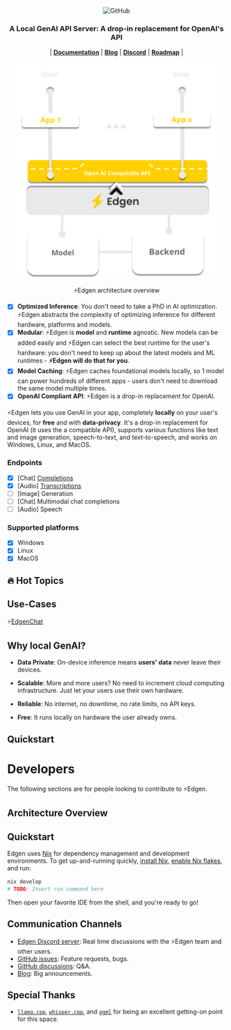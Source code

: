 <p align="center">
    <img alt="GitHub" src="https://img.shields.io/github/license/binedge/edgen">
    <!-- TODO: uncomment to show discord -->
    <!-- <img alt="Discord" src="https://img.shields.io/discord/1163068604074426408?logo=discord&label=Discord&link=https%3A%2F%2Fdiscord.gg%2FMMUcgBtV"> -->
</p>

<h3 align="center">
    A Local GenAI API Server: A drop-in replacement for OpenAI's API
</h3>

<p align="center">
    |
    <!-- TODO: add proper links -->
    <a href="https://binedge.ai"><b>Documentation</b></a> |
    <a href="https://binedge.ai"><b>Blog</b></a> |
    <a href="https://discord.gg/MMUcgBtV"><b>Discord</b></a> |
    <a href="https://github.com/orgs/binedge/projects/1/views/1"><b>Roadmap</b></a> |
</p>

<div align="center">
    <img src="docs/assets/edgen_architecture_overview.svg" alt="⚡Edgen architecture overview" height="500">
    <p align="center">⚡Edgen architecture overview</p>
</div>

- [x] **Optimized Inference**: You don't need to take a PhD in AI optimization. ⚡Edgen abstracts the complexity of optimizing inference for different hardware, platforms and models.
- [x] **Modular**: ⚡Edgen is **model** and **runtime** agnostic. New models can be added easily and ⚡Edgen can select the best runtime for the user's hardware: you don't need to keep up about the latest models and ML runtimes - **⚡Edgen will do that for you**.
- [x] **Model Caching**: ⚡Edgen caches foundational models locally, so 1 model can power hundreds of different apps - users don't need to download the same model multiple times.
- [x] **OpenAI Compliant API**: ⚡Edgen is a drop-in replacement for OpenAI.

⚡Edgen lets you use GenAI in your app, completely **locally** on your user's devices, for **free** and with **data-privacy**. It's a drop-in replacement for OpenAI (it uses the a compatible API), supports various functions like text and image generation, speech-to-text, and text-to-speech, and works on Windows, Linux, and MacOS.

### Endpoints

- [x] \[Chat\] [Completions](https://docs.edgen.co/api-reference/chat)
- [x] \[Audio\] [Transcriptions](https://docs.edgen.co/api-reference/audio)
- [ ] \[Image\] Generation
- [ ] \[Chat\] Multimodal chat completions
- [ ] \[Audio\] Speech

### Supported platforms

- [x] Windows
- [x] Linux
- [x] MacOS

## 🔥 Hot Topics

## Use-Cases

⚡[EdgenChat](https://chat.edgen.co)

<!-- TODO: add Edgen-Desk demo -->
<!-- <figure>
    <img src="image_path_or_URL" alt="Alt Text">
    <figcaption>Edgen-Desk, an app made with Edgen</figcaption>
</figure> -->

## Why local GenAI?

- **Data Private**: On-device inference means **users' data** never leave their devices.

- **Scalable**: More and more users? No need to increment cloud computing infrastructure. Just let your users use their own hardware.

- **Reliable**: No internet, no downtime, no rate limits, no API keys.

- **Free**: It runs locally on hardware the user already owns.

## Quickstart

# Developers

The following sections are for people looking to contribute to ⚡Edgen.

## Architecture Overview

## Quickstart

Edgen uses [Nix](https://nixos.org/) for dependency management and development environments.
To get up-and-running quickly, [install Nix](https://nixos.org/download.html),
[enable Nix flakes](https://nixos.wiki/wiki/Flakes), and run:

```bash
nix develop
# TODO: Insert run command here
```

Then open your favorite IDE from the shell, and you're ready to go!

## Communication Channels

- [Edgen Discord server](https://discord.gg/MMUcgBtV): Real time discussions with the ⚡Edgen team and other users.
- [GitHub issues](https://github.com/binedge/edgen/issues): Feature requests, bugs.
- [GitHub discussions](https://github.com/binedge/edgen/discussions/): Q&A.
- [Blog](https://binedge.ai): Big announcements.

## Special Thanks

- [`llama.cpp`](https://github.com/ggerganov/llama.cpp/tree/master),
  [`whisper.cpp`](https://github.com/ggerganov/whisper.cpp), and [`ggml`](https://github.com/ggerganov/ggml) for being
  an excellent getting-on point for this space.
